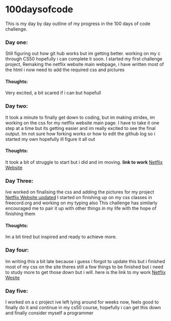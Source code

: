 # 100daysofcode
This is my day by day outline of my progress in the 100 days of code challenge.

### Day one:
Still figuring out how git hub works but im getting better.
working on my c through CS50 hopefully i can complete it soon.
I started my first challenge project, Remaking the netflix website main webpage, i have written most of the html i now need to add the required
css and pictures
#### Thoughts:
Very excited, a bit scared if i can but hopefull

### Day two:
It took a minute to finally get down to coding, but im making strides, im working on the css for my netflix website main page.
I have to take it one step at a time but its getting easier and im really excited to see the final output.
Im not sure how forking works or how to edit the github log so i started my own hopefully ill figure it all out
#### Thoughts: 
It took a bit of struggle to start but i did and im moving.
**link to work** [Netflix Website](https://github.com/BasilNjoga/100daysofcode/blob/master/Netflix%20website.html)

### Day Three: 
Ive worked on finalising the css and adding the pictures for my project [Netflix Website updated](#)
I started on finishing up on my css classes in freecord.org and working on my typing also
This challenge has similarly encouraged me to pair it up with other things in  my life with the hope of finishing them
#### Thoughts: 
Im a bit tired but inspired and ready to achieve more.

### Day four: 
Im writing this a bit late because i guess i forgot to update this but i finished most of my css on the site
theres still a few things to be finished but i need to study more to get those down but i will.
here is the link to my work [Netflix Wesite](https://github.com/BasilNjoga/100daysofcode/blob/master/new%20netflix%20website.html)

### Day five: 
I worked on a c project ive left lying around for weeks now, feels good to finally do it and continue in my cs50 course, 
hopefully i can get this down and finally consider myself a programmer
